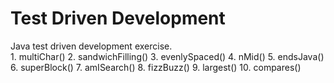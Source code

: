 <h1>Test Driven Development</h1>
Java test driven development exercise.<br>
1. multiChar()
2. sandwichFilling()
3. evenlySpaced()
4. nMid()
5. endsJava()
6. superBlock()
7. amISearch()
8. fizzBuzz()
9. largest()
10. compares()
